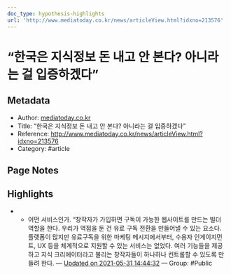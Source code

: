 ```yaml
---
doc_type: hypothesis-highlights
url: 'http://www.mediatoday.co.kr/news/articleView.html?idxno=213576'
---
```


# “한국은 지식정보 돈 내고 안 본다? 아니라는 걸 입증하겠다”

## Metadata
- Author: [mediatoday.co.kr]()
- Title: “한국은 지식정보 돈 내고 안 본다? 아니라는 걸 입증하겠다”
- Reference: http://www.mediatoday.co.kr/news/articleView.html?idxno=213576
- Category: #article

## Page Notes
## Highlights
- - 어떤 서비스인가. “창작자가 가입하면 구독이 가능한 웹사이트를 만드는 빌더 역할을 한다. 우리가 역점을 둔 건 유료 구독 전환을 만들어낼 수 있는 요소다. 플랫폼이 많지만 유료구독을 위한 마케팅 메시지에서부터, 수용자 인게이지먼트, UX 등을 체계적으로 지원할 수 있는 서비스는 없었다. 여러 기능들을 제공하고 지식 크리에이터라고 불리는 창작자들이 하나하나 컨트롤할 수 있도록 만들려 한다. — [Updated on 2021-05-31 14:44:32](https://hyp.is/Rhl06sHTEeu4Skv86PBTGA/www.mediatoday.co.kr/news/articleView.html?idxno=213576) — Group: #Public



